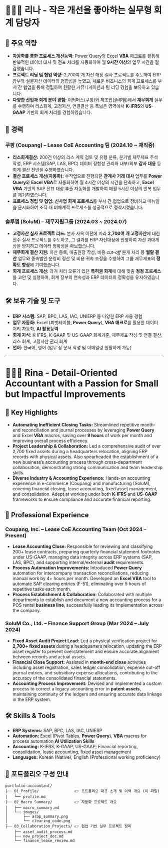 # 👩🏻‍💼 리나 - 작은 개선을 좋아하는 실무형 회계 담당자

## 📌 주요 역량
- **자동화를 통한 프로세스 개선능력:** Power Query와 Excel **VBA** 매크로를 활용해 반복적인 데이터 대사 및 전표 처리를 자동화하여 월 **9시간 이상**의 업무 시간을 절감했습니다.
- **프로젝트 리딩 및 협업 역량:** 2,700여 개 자산 대상 실사 프로젝트를 주도하여 ERP 장부와 실물자산 데이터의 정합성을 높였고, 새로운 비즈니스의 회계 프로세스를 부서 간 협업을 통해 정립하여 원활한 커뮤니케이션과 팀 리딩 경험을 보유하고 있습니다.
- **다양한 산업과 회계 분야 경험:** 이커머스(쿠팡)와 제조업(솔루엠)에서 **재무회계** 실무를 수행하며 리스회계, 고정자산, 연결결산 등 폭넓은 영역에서 **K-IFRS**와 **US-GAAP** 기반의 회계 처리를 경험하였습니다.

## 💼 경력
### **쿠팡 (Coupang)** – Lease CoE Accounting 팀 (2024.10 ~ 재직중)
- **리스회계결산:** 200건 이상의 리스 계약 검토 및 유형 분류, 분기별 재무제표 주석 작성, ERP 시스템(SAP, LAS, BPC) 데이터 정합성 관리와 내부/외부 **감사 대응** 등 회계 결산 전반을 수행하였습니다.
- **결산 프로세스 개선(자동화):** 수작업으로 진행되던 **관계사 거래 대사** 업무를 **Power Query**와 **Excel VBA**로 자동화하여 월 4시간 이상의 시간을 단축하고, **Excel VBA** 기반의 SAP 전표 대상 추출 자동화를 개발하여 매월 5시간 이상의 반복 업무를 제거하였습니다.
- **프로세스 정립 및 협업:** **신사업 회계 프로세스**를 부서 간 협업으로 정비하고 매뉴얼을 문서화하여 조직 내 비체계적 프로세스를 성공적으로 정착시켰습니다.

### **솔루엠 (SoluM)** – 재무지원그룹 (2024.03 ~ 2024.07)
- **고정자산 실사 프로젝트 리드:** 본사 사옥 이전에 따라 **2,700여 개 고정자산**에 대한 전수 실사 프로젝트를 주도하고, 그 결과를 ERP 자산대장에 반영하여 자산 과대계상을 방지하고 데이터 정확성을 확보했습니다.
- **재무회계 결산 지원:** 자산 등록, 매출원장 작성, 비용 *cut-off* 분개 처리 등 **월말 결산** 업무와 종속법인 운영비 정산 및 비용 귀속 조정을 수행하여 그룹 재무제표의 **정확도 향상**에 기여했습니다.
- **회계 프로세스 개선:** 과거 처리 오류가 있던 **특허권 회계**에 대해 맞춤 **정정 프로세스**를 고안 및 실행하여, 회계 장부의 연속성과 ERP 데이터의 정확성을 유지하였습니다.

## 🛠 보유 기술 및 도구
- **ERP 시스템:** SAP, BPC, LAS, IAC, UNIERP 등 다양한 ERP 사용 경험
- **업무 자동화:** Excel (피벗테이블, **Power Query**), **VBA 매크로**를 활용한 데이터 처리 자동화, **AI 활용능력**
- **회계 지식:** K-IFRS, K-GAAP 및 US-GAAP 회계기준, 재무제표 작성 및 연결 결산, 리스 회계, 고정자산 관리 회계
- **언어:** 한국어, 영어 (업무 상 문서 작성 및 이메일링 원활하게 가능)

---

# 👩🏻‍💼 Rina - Detail-Oriented Accountant with a Passion for Small but Impactful Improvements

## 📌 Key Highlights
- **Automating Inefficient Closing Tasks:** Streamlined repetitive month-end reconciliation and journal processes by leveraging **Power Query** and Excel **VBA** macros, saving over **9 hours** of work per month and improving overall process efficiency.
- **Project Leadership & Collaboration:** Led a comprehensive audit of over 2,700 fixed assets during a headquarters relocation, aligning ERP records with physical assets. Also spearheaded the establishment of a new business’s accounting process through cross-department collaboration, demonstrating strong communication and team leadership skills.
- **Diverse Industry & Accounting Experience:** Hands-on accounting experience in e-commerce (Coupang) and manufacturing (SoluM), covering financial closing, lease accounting, fixed asset management, and consolidation. Adept at working under both **K-IFRS** and **US-GAAP** frameworks to ensure compliance and accurate financial reporting.

## 💼 Professional Experience
### **Coupang, Inc.** – Lease CoE Accounting Team (Oct 2024 – Present)
- **Lease Accounting Close:** Responsible for reviewing and classifying 200+ lease contracts, preparing quarterly financial statement footnotes under US-GAAP, managing data integrity across ERP systems (SAP, LAS, BPC), and supporting internal/external **audit** requirements.
- **Process Automation Improvements:** Introduced **Power Query** automation for intercompany transaction reconciliations, reducing manual work by 4+ hours per month. Developed an **Excel VBA** tool to automate SAP clearing entries (F-51), eliminating over 5 hours of repetitive tasks each month.
- **Process Establishment & Collaboration:** Collaborated with multiple departments to establish and document a new accounting process for a POS rental **business line**, successfully leading its implementation across the company.

### **SoluM Co., Ltd.** – Finance Support Group (Mar 2024 – July 2024)
- **Fixed Asset Audit Project Lead:** Led a physical verification project for **2,700+ fixed assets** during a headquarters relocation, updating the ERP asset register to prevent overstatement and ensure accurate alignment between records and actual assets.
- **Financial Close Support:** Assisted in **month-end close** activities including asset registration, sales ledger consolidation, expense cut-off journal entries, and subsidiary expense allocations, contributing to the accuracy of the consolidated financial statements.
- **Accounting Process Improvement:** Devised and implemented a custom process to correct a legacy accounting error in **patent assets**, maintaining continuity of the ledgers and ensuring accurate data linkage in the ERP system.

## 🛠 Skills & Tools
- **ERP Systems:** SAP, BPC, LAS, IAC, UNIERP
- **Automation:** Excel (Pivot Tables, **Power Query**), **VBA** macros for process automation,**AI Utilization Skills**
- **Accounting:** K-IFRS, K-GAAP, US-GAAP; Financial reporting, consolidation, lease accounting, fixed asset management
- **Languages:** Korean (Native), English (Professional working proficiency)

## 📂 포트폴리오 구성 안내

```
portfolio-accountant/
├── 01_Profile/                👉 포트폴리오 대표 소개 및 이력 개요 (이 파일)
│   └── profile.md
├── 02_Macro_Summary/          👉 자동화 프로젝트 개요
│   ├── macro_summary.md
│   └── images/
│       ├── arap_summary.png
│       └── clearing_code.png
├── 03_Collaboration_Projects/ 👉 협업 기반 실무 프로젝트 정리
    ├── asset_audit_process.md
    ├── new_project_doc.md
    └── finance_lease_review.md
```
